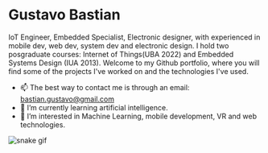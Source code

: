 # Gustavo Bastian
IoT Engineer, Embedded Specialist, Electronic designer, with experienced in mobile dev, web dev, system dev and electronic design. I hold two posgraduate courses: Internet of Things(UBA 2022) and Embedded Systems Design (IUA 2013).
Welcome to my Github portfolio, where you will find some of the projects I've worked on and the technologies I've used.
* 📫 The best way to contact me is through an email: bastian.gustavo@gmail.com
* 🌱 I’m currently learning artificial intelligence.
* 👀 I’m interested in Machine Learning, mobile development, VR and web technologies.


![snake gif]([https://github.com/YOUR_USERNAME/YOUR_USERNAME/blob/output/github-contribution-grid-snake.gif](https://github.com/gustavobastian/gustavobastian/blob/output/github-contribution-grid-snake.gif)https://github.com/gustavobastian/gustavobastian/blob/output/github-contribution-grid-snake.gif)
